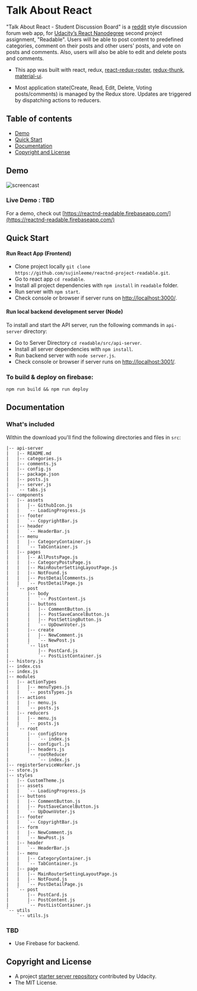 # Talk About React 

"Talk About React - Student Discussion Board" is a [reddit](https://www.reddit.com/) style discussion forum web app, for [Udacity’s React Nanodegree](https://www.udacity.com/course/react-nanodegree--nd019) second project assignment, "Readable". Users will be able to post content to predefined categories, comment on their posts and other users' posts, and vote on posts and comments. Also, users will also be able to edit and delete posts and comments.

* This app was built with react, redux, [react-redux-router](https://github.com/reactjs/react-router-redux), [redux-thunk](https://github.com/gaearon/redux-thunk), [material-ui](https://github.com/callemall/material-ui).

* Most application state(Create, Read, Edit, Delete, Voting posts/comments) is managed by the Redux store. Updates are triggered by dispatching actions to reducers.

## Table of contents
- [Demo](#demo)
- [Quick Start](#quick-start)
- [Documentation](#documentation)
- [Copyright and License](#copyright-and-license)

## Demo

![screencast](screencast.gif)


### Live Demo : TBD 
For a demo, check out [https://reactnd-readable.firebaseapp.com/](https://reactnd-readable.firebaseapp.com/)

## Quick Start
#### Run React App (Frontend)
* Clone project locally `git clone https://github.com/sujinleeme/reactnd-project-readable.git`.
* Go to react app `cd readable`.
* Install all project dependencies with `npm install` in `readable` folder.
* Run server with `npm start`.
* Check console or browser if server runs on [http://localhost:3000/](http://localhost:3000/).


#### Run local backend development server (Node)
To install and start the API server, run the following commands in  `api-server` directory:

* Go to Server Directory `cd readable/src/api-server`.
* Install all server dependencies with `npm install`.
* Run backend server with `node server.js`.
* Check console or browser if server runs on [http://localhost:3001/](http://localhost:3001/).

### To build & deploy on firebase:
```
npm run build && npm run deploy
```

## Documentation
### What's included
Within the download you'll find the following directories and files in `src`:

```
|-- api-server
|   |-- README.md
|   |-- categories.js
|   |-- comments.js
|   |-- config.js
|   |-- package.json
|   |-- posts.js
|   |-- server.js
|   `-- tabs.js
|-- components
|   |-- assets
|   |   |-- GithubIcon.js
|   |   `-- LoadingProgress.js
|   |-- footer
|   |   `-- CopyrightBar.js
|   |-- header
|   |   `-- HeaderBar.js
|   |-- menu
|   |   |-- CategoryContainer.js
|   |   `-- TabContainer.js
|   |-- pages
|   |   |-- AllPostsPage.js
|   |   |-- CategoryPostsPage.js
|   |   |-- MainRouterSettingLayoutPage.js
|   |   |-- NotFound.js
|   |   |-- PostDetailComments.js
|   |   `-- PostDetailPage.js
|   `-- post
|       |-- body
|       |   `-- PostContent.js
|       |-- buttons
|       |   |-- CommentButton.js
|       |   |-- PostSaveCancelButton.js
|       |   |-- PostSettingButton.js
|       |   `-- UpDownVoter.js
|       |-- create
|       |   |-- NewComment.js
|       |   `-- NewPost.js
|       `-- list
|           |-- PostCard.js
|           `-- PostListContainer.js
|-- history.js
|-- index.css
|-- index.js
|-- modules
|   |-- actionTypes
|   |   |-- menuTypes.js
|   |   `-- postsTypes.js
|   |-- actions
|   |   |-- menu.js
|   |   `-- posts.js
|   |-- reducers
|   |   |-- menu.js
|   |   `-- posts.js
|   `-- root
|       |-- configStore
|       |   `-- index.js
|       |-- configurl.js
|       |-- headers.js
|       `-- rootReducer
|           `-- index.js
|-- registerServiceWorker.js
|-- store.js
|-- styles
|   |-- CustomTheme.js
|   |-- assets
|   |   `-- LoadingProgress.js
|   |-- buttons
|   |   |-- CommentButton.js
|   |   |-- PostSaveCancelButton.js
|   |   `-- UpDownVoter.js
|   |-- footer
|   |   `-- CopyrightBar.js
|   |-- form
|   |   |-- NewComment.js
|   |   `-- NewPost.js
|   |-- header
|   |   `-- HeaderBar.js
|   |-- menu
|   |   |-- CategoryContainer.js
|   |   `-- TabContainer.js
|   |-- page
|   |   |-- MainRouterSettingLayoutPage.js
|   |   |-- NotFound.js
|   |   `-- PostDetailPage.js
|   `-- post
|       |-- PostCard.js
|       |-- PostContent.js
|       `-- PostListContainer.js
`-- utils
    `-- utils.js
```

### TBD
* Use Firebase for backend.

## Copyright and License 
* A project [starter server repository](https://github.com/udacity/reactnd-project-readable-starter) contributed by Udacity.
* The MIT License.

